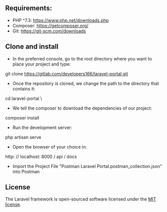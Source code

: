 ## Requirements:

- PHP ^7.3: https://www.php.net/downloads.php
- Composer: https://getcomposer.org/
- Git: https://git-scm.com/downloads

## Clone and install

- In the preferred console, go to the root directory where you want to place your project and type:

git clone https://gitlab.com/developers166/laravel-portal.git

- Once the repository is cloned, we change the path to the directory that contains it:

cd laravel-portal \

- We tell the composer to download the dependencies of our project:

composer install

- Run the development server:

php artisan serve

- Open the browser of your choice in:

http: // localhost: 8000 / api / docs

- Import the Project File "Postman Laravel Portal.postman_collection.json" into Postman


## License

The Laravel framework is open-sourced software licensed under the [MIT license](https://opensource.org/licenses/MIT).
